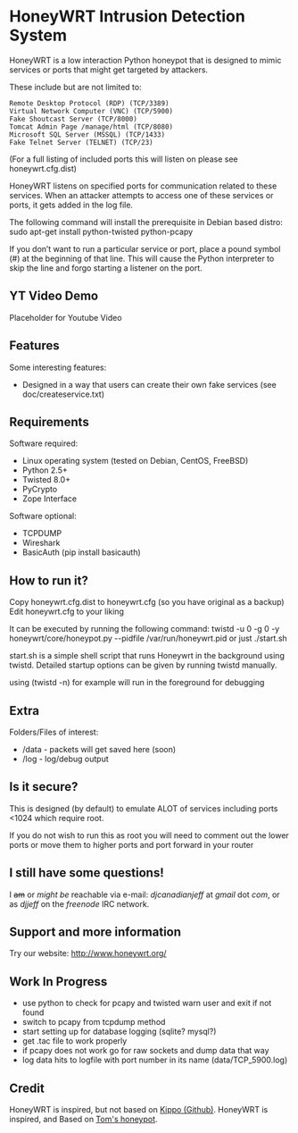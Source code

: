 # HoneyWRT Intrusion Detection System

HoneyWRT is a low interaction Python honeypot that is designed to mimic services or ports that might get targeted 
by attackers.

These include but are not limited to:

    Remote Desktop Protocol (RDP) (TCP/3389)
    Virtual Network Computer (VNC) (TCP/5900)
    Fake Shoutcast Server (TCP/8000)
    Tomcat Admin Page /manage/html (TCP/8080)
    Microsoft SQL Server (MSSQL) (TCP/1433)
    Fake Telnet Server (TELNET) (TCP/23)

(For a full listing of included ports this will listen on please see honeywrt.cfg.dist)

HoneyWRT listens on specified ports for communication related to these services.
When an attacker attempts to access one of these services or ports, it gets added in the log file.

The following command will install the prerequisite in Debian based distro:
sudo apt-get install python-twisted python-pcapy

If you don’t want to run a particular service or port, place a pound symbol (#) at the beginning of that line.
This will cause the Python interpreter to skip the line and forgo starting a listener on the port. 

## YT Video Demo

Placeholder for Youtube Video

## Features

Some interesting features:
* Designed in a way that users can create their own fake services (see doc/createservice.txt)

## Requirements

Software required:

* Linux operating system (tested on Debian, CentOS, FreeBSD)
* Python 2.5+
* Twisted 8.0+
* PyCrypto
* Zope Interface

Software optional:

* TCPDUMP
* Wireshark
* BasicAuth (pip install basicauth)

## How to run it?

Copy honeywrt.cfg.dist to honeywrt.cfg (so you have original as a backup)
Edit honeywrt.cfg to your liking

It can be executed by running the following command:
twistd -u 0 -g 0 -y honeywrt/core/honeypot.py --pidfile /var/run/honeywrt.pid
or just ./start.sh

start.sh is a simple shell script that runs Honeywrt in the background using twistd.
Detailed startup options can be given by running twistd manually.

using (twistd -n) for example will run in the foreground for debugging

## Extra

Folders/Files of interest:

* /data - packets will get saved here (soon)
* /log - log/debug output

## Is it secure?

This is designed (by default) to emulate ALOT of services including ports <1024 which require root.

If you do not wish to run this as root you will need to comment out the lower ports or move them to higher ports
and port forward in your router

## I still have some questions!

I ~~am~~ or _might be_ reachable via e-mail: *djcanadianjeff* at *gmail* dot *com*, or as *djjeff* on 
the *freenode* IRC network.

## Support and more information

Try our website: http://www.honeywrt.org/

## Work In Progress

- use python to check for pcapy and twisted warn user and exit if not found
- switch to pcapy from tcpdump method
- start setting up for database logging (sqlite? mysql?)
- get .tac file to work properly
- if pcapy does not work go for raw sockets and dump data that way
- log data hits to logfile with port number in its name (data/TCP_5900.log)

## Credit

HoneyWRT is inspired, but not based on [Kippo (Github)](https://github.com/desaster/kippo).
HoneyWRT is inspired, and Based on [Tom's honeypot](http://labs.inguardians.com/tomshoneypot.html).
